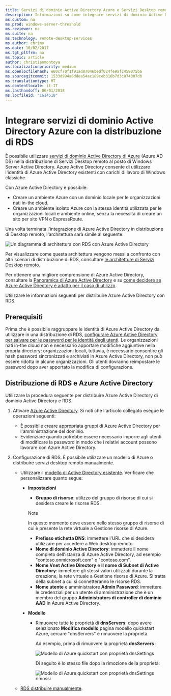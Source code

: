 ```yaml
---
title: Servizi di dominio Active Directory Azure e Servizi Desktop remoto
description: Informazioni su come integrare servizi di dominio Active Directory Azure nella distribuzione di RDS.
ms.custom: na
ms.prod: windows-server-threshold
ms.reviewer: na
ms.suite: na
ms.technology: remote-desktop-services
ms.author: chrimo
ms.date: 10/02/2017
ms.tgt_pltfrm: na
ms.topic: article
author: christianmontoya
ms.localizationpriority: medium
ms.openlocfilehash: e60cf70f1f91ad87046bedf024fe9afc459075b6
ms.sourcegitcommit: 1533d994a6ddea54ac189ceb316b7d3c074307db
ms.translationtype: MT
ms.contentlocale: it-IT
ms.lasthandoff: 06/01/2018
ms.locfileid: "1614518"
---
```

# <a name="integrate-azure-ad-domain-services-with-your-rds-deployment"></a>Integrare servizi di dominio Active Directory Azure con la distribuzione di RDS

È possibile utilizzare [servizi di dominio Active Directory di Azure](/azure/active-directory-domain-services/active-directory-ds-overview) (Azure AD DS) nella distribuzione di Servizi Desktop remoto al posto di Windows Server Active Directory. Azure Active Directory consente di utilizzare l'identità di Azure Active Directory esistenti con carichi di lavoro di Windows classiche.

Con Azure Active Directory è possibile: 
- Creare un ambiente Azure con un dominio locale per le organizzazioni nati in-the cloud. 
- Creare un ambiente isolato Azure con la stessa identità utilizzata per le organizzazioni locali e ambiente online, senza la necessità di creare un sito per sito VPN o ExpressRoute. 

Una volta terminata l'integrazione di Azure Active Directory in distribuzione di Desktop remoto, l'architettura sarà simile al seguente:

![Un diagramma di architettura con RDS con Azure Active Directory](media/aadds-rds.png)

Per visualizzare come questa architettura vengono messi a confronto con altri scenari di distribuzione di RDS, consultare [le architetture di Servizi Desktop remoto](desktop-hosting-logical-architecture.md).

Per ottenere una migliore comprensione di Azure Active Directory, consultare la [Panoramica di Azure Active Directory](/azure/active-directory-domain-services/active-directory-ds-overview) e su [come decidere se Azure Active Directory è adatto per il caso di utilizzo](/azure/active-directory-domain-services/active-directory-ds-comparison).

Utilizzare le informazioni seguenti per distribuire Azure Active Directory con RDS.

## <a name="prerequisites"></a>Prerequisiti

Prima che è possibile raggruppare le identità di Azure Active Directory da utilizzare in una distribuzione di RDS, [configurare Azure Active Directory per salvare per le password per le identità degli utenti](/azure/active-directory-domain-services/active-directory-ds-getting-started-password-sync). Le organizzazioni nati in-the cloud non è necessario apportare modifiche aggiuntive nella propria directory; organizzazioni locali, tuttavia, è necessario consentire gli hash password sincronizzati e archiviati in Azure Active Directory, non può essere ridotta in alcune organizzazioni. Gli utenti dovranno reimpostare le password dopo aver apportato la modifica di configurazione.

## <a name="deploy-azure-ad-ds-and-rds"></a>Distribuzione di RDS e Azure Active Directory 
Utilizzare la procedura seguente per distribuire Azure Active Directory di dominio Active Directory e RDS.

1. Attivare [Azure Active Directory](/azure/active-directory-domain-services/active-directory-ds-getting-started). Si noti che l'articolo collegato esegue le operazioni seguenti:
   - È possibile creare appropriata gruppi di Azure Active Directory per l'amministrazione del dominio.
   - Evidenziare quando potrebbe essere necessario imporre agli utenti di modificare la password in modo che i relativi account possono lavorare con Azure Active Directory.
   
2. Configurazione di RDS. È possibile utilizzare un modello di Azure o distribuire servizi desktop remoto manualmente.
   - Utilizzare il [modello di Active Directory esistente](https://azure.microsoft.com/resources/templates/rds-deployment-existing-ad/). Verificare che personalizzare quanto segue:
   
      - **Impostazioni**
         - **Gruppo di risorse**: utilizzo del gruppo di risorse di cui si desidera creare le risorse RDS.
         > [!NOTE] 
         > In questo momento deve essere nello stesso gruppo di risorse di cui è presente la rete virtuale a Gestione risorse di Azure.

         - **Prefisso etichetta DNS**: immettere l'URL che si desidera utilizzare per accedere a Web desktop remoto.
         - **Nome di dominio Active Directory**: immettere il nome completo dell'istanza di Azure Active Directory, ad esempio "contoso.onmicrosoft.com" o "contoso.com".
         - **Nome Vnet Active Directory** e **Il nome di Subnet di Active Directory**: immettere gli stessi valori utilizzati durante la creazione, la rete virtuale a Gestione risorse di Azure. Si tratta della subnet a cui si connetteranno le risorse RDS.
         - **Nome utente** e amministratore **Admin Password**: immettere le credenziali per un utente di amministrazione che è un membro del gruppo **Administrators di controller di dominio AAD** in Azure Active Directory.
   
      - **Modello**
         - Rimuovere tutte le proprietà di **dnsServers**: dopo avere selezionato **Modifica modello** pagina modello quickstart Azure, cercare "dnsServers" e rimuovere la proprietà. 

            Ad esempio, prima di rimuovere la proprietà **dnsServers** :
      
            ![Modello di Azure quickstart con proprietà dnsSettings](media/rds-remove-dnssettings-before.png)

            Di seguito è lo stesso file dopo la rimozione della proprietà:

            ![Modello di Azure quickstart con proprietà dnsSettings rimossi](media/rds-remove-dnssettings-after.png)
   
   - [RDS distribuire manualmente](rds-deploy-infrastructure.md). 

